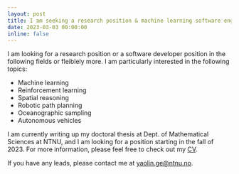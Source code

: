 ```yaml
---
layout: post
title: I am seeking a research position & machine learning software engineer position
date: 2023-03-03 00:00:00
inline: false
---
```


I am looking for a research position or a software developer position in the following fields or fleiblely more. I am particularly interested in the following topics:
- Machine learning
- Reinforcement learning
- Spatial reasoning
- Robotic path planning
- Oceanographic sampling
- Autonomous vehicles

I am currently writing up my doctoral thesis at Dept. of Mathematical Sciences at NTNU, and I am looking for a position starting in the fall of 2023. For more information, please feel free to check out my [CV](/assets/pdf/CV_Yaolin.pdf).

If you have any leads, please contact me at yaolin.ge@ntnu.no.

